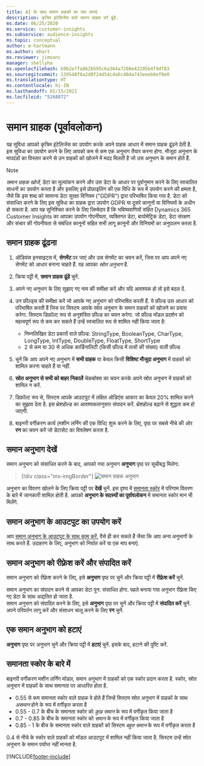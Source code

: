 ```yaml
---
title: AI के साथ समान ग्राहकों का पता लगाएं
description: कृत्रिम इंटेलिजेंस वाले समान ग्राहक वर्ग ढूंढें.
ms.date: 06/25/2020
ms.service: customer-insights
ms.subservice: audience-insights
ms.topic: conceptual
author: m-hartmann
ms.author: mhart
ms.reviewer: jimsonc
manager: shellyha
ms.openlocfilehash: b9b2e7fa862b595c6a364a7208e42295b4f9df83
ms.sourcegitcommit: 139548f8a2d0f24d54c4a6c404a743eeeb8ef8e0
ms.translationtype: HT
ms.contentlocale: hi-IN
ms.lasthandoff: 02/15/2021
ms.locfileid: "5268872"
---
```

# <a name="similar-customers-preview"></a>समान ग्राहक (पूर्वावलोकन)

यह सुविधा आपको कृत्रिम इंटेलिजेंस का उपयोग करके अपने ग्राहक आधार में समान ग्राहक ढूंढने देती है. इस सुविधा का उपयोग करने के लिए आपको कम से कम एक अनुभाग तैयार करना होगा. मौजूदा अनुभाग के मापदंडों का विस्तार करने से उन ग्राहकों को खोजने में मदद मिलती है जो उस अनुभाग के समान होते हैं.

> [!NOTE]
> *समान ग्राहक खोजें*, डेटा का मूल्यांकन करने और उस डेटा के आधार पर पूर्वानुमान करने के लिए स्वचालित साधनों का उपयोग करता है और इसलिए इसे प्रोफ़ाइलिंग की एक विधि के रूप में उपयोग करने की क्षमता है, जैसे कि इस शब्द को सामान्य डेटा सुरक्षा विनियम ("GDPR") द्वारा परिभाषित किया गया है. डेटा को संसाधित करने के लिए इस सुविधा का ग्राहक द्वारा उपयोग GDPR या दूसरे कानूनों या विनियमों के अधीन हो सकता है. आप यह सुनिश्चित करने के लिए ज़िम्मेदार हैं कि भविष्यवाणियों सहित Dynamics 365 Customer Insights का आपका उपयोग गोपनीयता, व्यक्तिगत डेटा, बायोमेट्रिक डेटा, डेटा संरक्षण और संचार की गोपनीयता से संबंधित कानूनों सहित सभी लागू कानूनों और विनियमों का अनुपालन करता है.

## <a name="finding-similar-customers"></a>समान ग्राहक ढूंढना

1. ऑडियंस इनसाइट्स में, **सेगमेंट** पर जाएं और उस सेगमेंट का चयन करें, जिस पर आप अपने नए सेगमेंट को आधार बनाना चाहते हैं. वह आपका *स्रोत अनुभाग* है.

1. क्रिया पट्टी में, **समान ग्राहक ढूंढें** चुनें.

1. अपने नए अनुभाग के लिए सुझाए गए नाम की समीक्षा करें और यदि आवश्यक हो तो इसे बदल दें.

1. उन फ़ील्ड्स की समीक्षा करें जो आपके नए अनुभाग को परिभाषित करती हैं. ये फ़ील्ड उस आधार को परिभाषित करती हैं जिस पर सिस्टम आपके स्रोत अनुभाग के समान ग्राहकों को खोजने का प्रयास करेगा. सिस्टम डिफ़ॉल्ट रूप से अनुशंसित फ़ील्ड का चयन करेगा.
  जो फ़ील्ड मॉडल प्रदर्शन को महत्वपूर्ण रूप से कम कर सकते हैं उन्हें स्वचालित रूप से शामिल नहीं किया जाता है:
  
   - निम्नलिखित डेटा प्रकारों वाले फ़ील्ड: StringType, BooleanType, CharType, LongType, IntType, DoubleType, FloatType, ShortType
   - 2 से कम या 30 से अधिक कार्डिनालिटी (किसी फ़ील्ड में तत्वों की संख्या) वाली फ़ील्ड

1. चुनें कि आप अपने नए अनुभाग में **सभी ग्राहक** या केवल किसी **विशिष्ट मौजूदा अनुभाग** में ग्राहकों को शामिल करना चाहते हैं या नहीं.

1. **स्रोत अनुभाग से सभी को बाहर निकालें** चेकबॉक्स का चयन करके अपने स्रोत अनुभाग में ग्राहकों को शामिल न करें.

1. डिफ़ॉल्ट रूप से, सिस्टम आपके आउटपुट में लक्षित ऑडिएंस आकार का केवल 20% शामिल करने का सुझाव देता है. इस थ्रेशहोल्ड का आवश्यकतानुसार संपादन करें. थ्रेशहोल्ड बढ़ाने से शुद्धता कम हो जाएगी.

1. बाइनरी वर्गीकरण कार्य (मशीन लर्निंग की एक विधि) शुरू करने के लिए, पृष्ठ पर सबसे नीचे की ओर **रन** का चयन करें जो डेटासेट का विश्लेषण करता है.

## <a name="view-the-similar-segment"></a>समान अनुभाग देखें

समान अनुभाग को संसाधित करने के बाद, आपको नया अनुभाग **अनुभाग** पृष्ठ पर सूचीबद्ध मिलेगा.

> [!div class="mx-imgBorder"]
> ![समान ग्राहक अनुभाग](media/expanded-segment.png "समान ग्राहक अनुभाग")

अनुभाग का विवरण खोलने के लिए क्रिया पट्टी पर **देखें** चुनें. इस दृश्य में [समानता स्कोर](#about-similarity-scores) में परिणाम वितरण के बारे में जानकारी शामिल होती है. आपको **अनुभाग के सदस्यों का पूर्वावलोकन** में समानता स्कोर मान भी मिलेंगे.

## <a name="use-the-output-of-a-similar-segment"></a>समान अनुभाग के आउटपुट का उपयोग करें

आप [समान अनुभाग के आउटपुट के साथ काम करें](segments.md), वैसे ही कर सकते हैं जैसा कि आप अन्य अनुभागों के साथ करते हैं. उदाहरण के लिए, अनुभाग को निर्यात करें या एक माप बनाएं.

## <a name="refresh-and-edit-a-similar-segment"></a>समान अनुभाग को रीफ़्रेश करें और संपादित करें

समान अनुभाग को रीफ़्रेश करने के लिए, इसे **अनुभाग** पृष्ठ पर चुनें और क्रिया पट्टी में **रीफ़्रेश करें** चुनें.

समान अनुभाग का संपादन करने से आपका डेटा पुन: संसाधित होगा. पहले बनाया गया अनुभाग रीफ़्रेश किए गए डेटा के साथ अद्यतित हो जाता है.    
समान अनुभाग को संपादित करने के लिए, इसे **अनुभाग** पृष्ठ पर चुनें और क्रिया पट्टी में **संपादित करें** चुनें. अपने परिवर्तन लागू करें और संसाधन चालू करने के लिए **रन** चुनें.

## <a name="delete-a-similar-segment"></a>एक समान अनुभाग को हटाएं

**अनुभाग** पृष्ठ पर अनुभाग चुनें और क्रिया पट्टी में **हटाएं** चुनें. इसके बाद, हटाने की पुष्टि करें.

## <a name="about-similarity-scores"></a>समानता स्कोर के बारे में

बाइनरी वर्गीकरण मशीन लर्निंग मॉडल, समान अनुभाग में ग्राहकों को एक स्कोर प्रदान करता है. स्कोर, स्रोत अनुभाग में ग्राहकों के साथ समानता पर आधारित होता है.

- 0.55 से कम समानता स्कोर वाले ग्राहक वे होते हैं जिन्हें सिस्टम स्रोत अनुभाग में ग्राहकों के साथ *असमान* होने के रूप में वर्गीकृत करता है
- 0.55 - 0.7 के बीच के समानता स्कोर को *कुछ समान* के रूप में वर्गीकृत किया जाता है
- 0.7 - 0.85 के बीच के समानता स्कोर को *समान* के रूप में वर्गीकृत किया जाता है
- 0.85 - 1 के बीच के समानता स्कोर वाले ग्राहकों को सिस्टम *बहुत समान* के रूप में वर्गीकृत करता है

0.4 से नीचे के स्कोर वाले ग्राहकों को मॉडल आउटपुट में शामिल नहीं किया जाता है. सिस्टम उन्हें स्रोत अनुभाग के समान पर्याप्त नहीं मानता है.


[!INCLUDE[footer-include](../includes/footer-banner.md)]